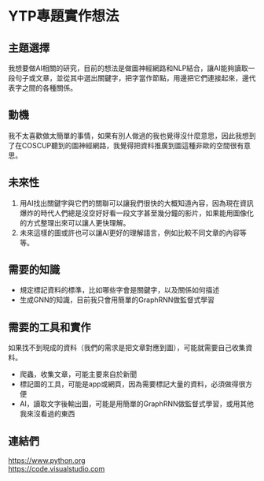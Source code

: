 # YTP專題實作想法

## 主題選擇
我想要做AI相關的研究，目前的想法是做圖神經網路和NLP結合，讓AI能夠讀取一段句子或文章，並從其中選出關鍵字，把字當作節點，用邊把它們連接起來，邊代表字之間的各種關係。

## 動機
我不太喜歡做太簡單的事情，如果有別人做過的我也覺得沒什麼意思，因此我想到了在COSCUP聽到的圖神經網路，我覺得把資料推廣到圖這種非歐的空間很有意思。

## 未來性
1. 用AI找出關鍵字與它們的關聯可以讓我們很快的大概知道內容，因為現在資訊爆炸的時代人們總是沒空好好看一段文字甚至幾分鐘的影片，如果能用圖像化的方式整理出來可以讓人更快理解。
1. 未來這樣的圖或許也可以讓AI更好的理解語言，例如比較不同文章的內容等等。

## 需要的知識
* 規定標記資料的標準，比如哪些字會是關鍵字，以及關係如何描述
* 生成GNN的知識，目前我只會用簡單的GraphRNN做監督式學習

## 需要的工具和實作
如果找不到現成的資料（我們的需求是把文章對應到圖），可能就需要自己收集資料。
* 爬蟲，收集文章，可能主要來自於新聞
* 標記圖的工具，可能是app或網頁，因為需要標記大量的資料，必須做得很方便
* AI，讀取文字後輸出圖，可能是用簡單的GraphRNN做監督式學習，或用其他我來沒看過的東西

## 連結們

https://www.python.org  
https://code.visualstudio.com  